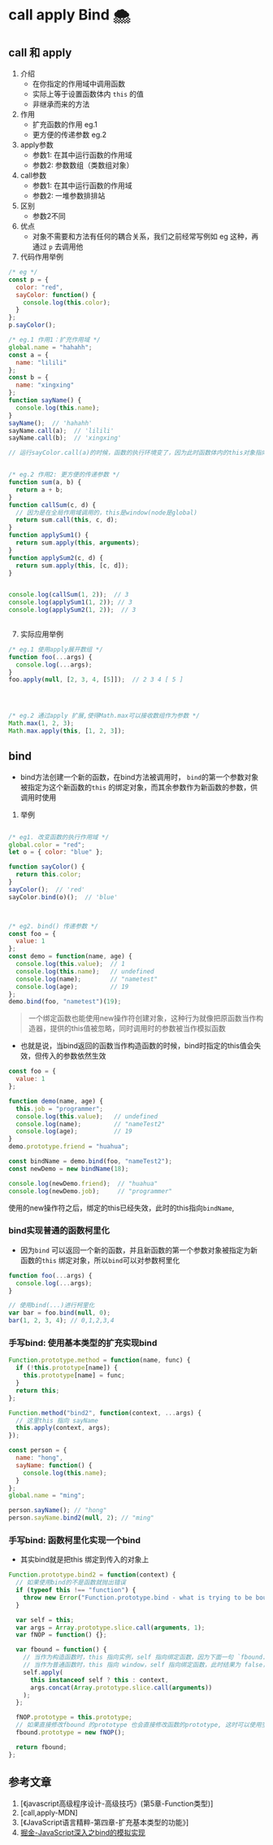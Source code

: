 
# call apply Bind 🌨


## call 和 apply 
1. 介绍
   - 在你指定的作用域中调用函数
   - 实际上等于设置函数体内 `this` 的值
   - 非继承而来的方法
2. 作用
   - 扩充函数的作用 eg.1
   - 更方便的传递参数 eg.2
3. apply参数
   - 参数1: 在其中运行函数的作用域
   - 参数2: 参数数组（类数组对象）
4. call参数
   - 参数1: 在其中运行函数的作用域
   - 参数2: 一堆参数排排站
5. 区别
   - 参数2不同
6. 优点
   - 对象不需要和方法有任何的耦合关系，我们之前经常写例如 eg 这种，再通过 `p` 去调用他
7. 代码作用举例

```javascript
/* eg */
const p = {
  color: "red",
  sayColor: function() {
    console.log(this.color);
  }
};
p.sayColor();

/* eg.1 作用1：扩充作用域 */
global.name = "hahahh";
const a = {
  name: "lilili"
};
const b = {
  name: "xingxing"
};
function sayName() {
  console.log(this.name);
}
sayName();  // 'hahahh'
sayName.call(a);  // 'lilili'
sayName.call(b);  // 'xingxing'

// 运行sayColor.call(a)的时候，函数的执行环境变了，因为此时函数体内的this对象指向了a 


/* eg.2 作用2: 更方便的传递参数 */
function sum(a, b) {
  return a + b;
}
function callSum(c, d) {
  // 因为是在全局作用域调用的，this是window(node是global)
  return sum.call(this, c, d);  
}
function applySum1() {
  return sum.apply(this, arguments);
}
function applySum2(c, d) {
  return sum.apply(this, [c, d]);
}


console.log(callSum(1, 2));  // 3
console.log(applySum1(1, 2)); // 3
console.log(applySum2(1, 2));  // 3
 


```
7. 实际应用举例

```javascript
/* eg.1 使用apply展开数组 */
function foo(...args) {
  console.log(...args);
}
foo.apply(null, [2, 3, 4, [5]]);  // 2 3 4 [ 5 ]




/* eg.2 通过apply 扩展,使得Math.max可以接收数组作为参数 */
Math.max(1, 2, 3);
Math.max.apply(this, [1, 2, 3]);


```




## bind
- bind方法创建一个新的函数，在bind方法被调用时， `bind`的第一个参数对象被指定为这个新函数的`this` 的绑定对象，而其余参数作为新函数的参数，供调用时使用

1. 举例

```javascript

/* eg1. 改变函数的执行作用域 */
global.color = "red";
let o = { color: "blue" };

function sayColor() {
  return this.color;
}
sayColor();  // 'red'
sayColor.bind(o)();  // 'blue'



/* eg2. bind() 传递参数 */
const foo = {
  value: 1
};
const demo = function(name, age) {
  console.log(this.value);  // 1
  console.log(this.name);   // undefined
  console.log(name);        // "nametest"
  console.log(age);         // 19
};
demo.bind(foo, "nametest")(19);

```

> 一个绑定函数也能使用new操作符创建对象，这种行为就像把原函数当作构造器，提供的this值被忽略，同时调用时的参数被当作模拟函数

- 也就是说，当bind返回的函数当作构造函数的时候，bind时指定的this值会失效，但传入的参数依然生效

```javascript
const foo = {
  value: 1
};

function demo(name, age) {
  this.job = "programmer";
  console.log(this.value);   // undefined
  console.log(name);         // "nameTest2"
  console.log(age);          // 19
}
demo.prototype.friend = "huahua";

const bindName = demo.bind(foo, "nameTest2");
const newDemo = new bindName(18); 

console.log(newDemo.friend);  // "huahua"
console.log(newDemo.job);     // "programmer"

```
使用的new操作符之后，绑定的this已经失效，此时的this指向`bindName`,




### bind实现普通的函数柯里化
 
- 因为`bind` 可以返回一个新的函数，并且新函数的第一个参数对象被指定为新函数的`this` 绑定对象，所以`bind`可以对参数柯里化
  
```javascript
function foo(...args) {
  console.log(...args);
}

// 使用bind(...)进行柯里化
var bar = foo.bind(null, 0);
bar(1, 2, 3, 4); // 0,1,2,3,4
```


### 手写bind: 使用基本类型的扩充实现bind

```javascript
Function.prototype.method = function(name, func) {
  if (!this.prototype[name]) {
    this.prototype[name] = func;
  }
  return this;
};

Function.method("bind2", function(context, ...args) {
  // 这里this 指向 sayName
  this.apply(context, args);
});

const person = {
  name: "hong",
  sayName: function() {
    console.log(this.name);
  }
};
global.name = "ming";

person.sayName(); // "hong"
person.sayName.bind2(null, 2); // "ming"
```



### 手写bind: 函数柯里化实现一个bind

- 其实bind就是把this 绑定到传入的对象上

```javascript
Function.prototype.bind2 = function(context) {
  // 如果使用bind的不是函数就抛出错误
  if (typeof this !== "function") {
    throw new Error("Function.prototype.bind - what is trying to be bound is not callable");
  }

  var self = this;
  var args = Array.prototype.slice.call(arguments, 1);
  var fNOP = function() {};

  var fbound = function() {
    // 当作为构造函数时，this 指向实例，self 指向绑定函数，因为下面一句 `fbound.prototype = this.prototype;`，已经修改了 fbound.prototype 为 绑定函数的 prototype，此时结果为 true，当结果为 true 的时候，this 指向实例。
    // 当作为普通函数时，this 指向 window，self 指向绑定函数，此时结果为 false，当结果为 false 的时候，this 指向绑定的 context。
    self.apply(
      this instanceof self ? this : context,
      args.concat(Array.prototype.slice.call(arguments))
    );
  };

  fNOP.prototype = this.prototype;
  // 如果直接修改fbound 的prototype 也会直接修改函数的prototype, 这时可以使用空函数进行中转
  fbound.prototype = new fNOP();

  return fbound;
};
```





## 参考文章

1. [《javascript高级程序设计-高级技巧》(第5章-Function类型)]
2. [call,apply-MDN]
3. [《JavaScript语言精粹-第四章-扩充基本类型的功能》]
4. [掘金-JavaScript深入之bind的模拟实现](https://juejin.im/post/59093b1fa0bb9f006517b906)